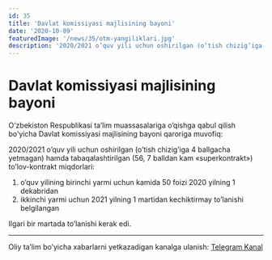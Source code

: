 ```yaml
---
id: 35
title: 'Davlat komissiyasi majlisining bayoni'
date: '2020-10-09'
featuredImage: '/news/35/otm-yangiliklari.jpg'
description: '2020/2021 o’quv yili uchun oshirilgan (o’tish chizig’iga 4 ballgacha yetmagan) hamda tabaqalashtirilgan (56, 7 balldan kam "Superkontrakt") to’lov-kontrakt miqdorlari'
---
```


# Davlat komissiyasi majlisining bayoni

O’zbekiston Respublikasi ta’lim muassasalariga o’qishga qabul qilish bo’yicha Davlat komissiyasi majlisining bayoni qaroriga muvofiq:

2020/2021 o’quv yili uchun oshirilgan (o’tish chizig’iga 4 ballgacha yetmagan) hamda tabaqalashtirilgan (56, 7 balldan kam «superkontrakt») to’lov-kontrakt miqdorlari:

1. o’quv yilining birinchi yarmi uchun kamida 50 foizi 2020 yilning 1 dekabridan
2. ikkinchi yarmi uchun 2021 yilning 1 martidan kechiktirmay to’lanishi belgilangan

Ilgari bir martada to’lanishi kerak edi.

---

Oliy ta’lim bo’yicha xabarlarni yetkazadigan kanalga ulanish: [Telegram Kanal](https://t.me/joinchat/AAAAAFWcf-p7bkFXyyVlNw)
